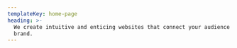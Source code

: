 ```yaml
---
templateKey: home-page
heading: >-
  We create intuitive and enticing websites that connect your audience with your
  brand.
---
```


